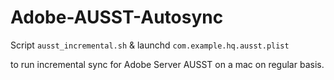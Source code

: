 # Adobe-AUSST-Autosync
Script `ausst_incremental.sh` & launchd `com.example.hq.ausst.plist` 

to run incremental sync for Adobe Server AUSST on a mac on regular basis.